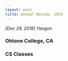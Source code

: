 ```yaml
---
layout: post
title: Annual Review, 2015
---
```


*[Dec 29, 2018] Yangon* 
### Ohlone College, CA

### CS Classes
